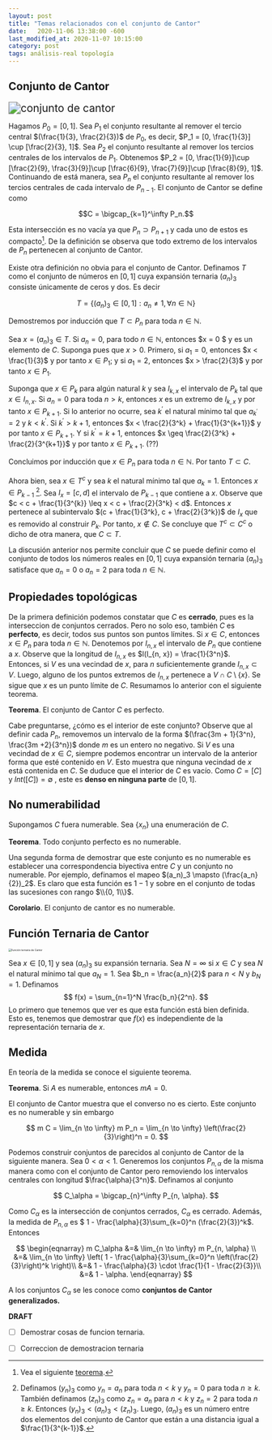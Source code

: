 ```yaml
---
layout: post
title: "Temas relacionados con el conjunto de Cantor"
date:   2020-11-06 13:38:00 -600
last_modified_at: 2020-11-07 10:15:00
category: post
tags: análisis-real topología
---
```


## Conjunto de Cantor



<img src="https://upload.wikimedia.org/wikipedia/commons/5/56/Cantor_set_in_seven_iterations.svg" alt="conjunto de cantor" style="zoom:150%;" />



Hagamos $P_0 = [0, 1]$. Sea $P_1$ el conjunto resultante al remover el tercio central $(\frac{1}{3}, \frac{2}{3})$ de $P_0$, es decir, $P_1  = [0, \frac{1}{3}] \cup [\frac{2}{3}, 1]$. Sea $P_2$ el conjunto resultante al remover los tercios centrales de los intervalos de $P_1$. Obtenemos $P_2 = [0, \frac{1}{9}]\cup [\frac{2}{9}, \frac{3}{9}]\cup [\frac{6}{9}, \frac{7}{9}]\cup [\frac{8}{9}, 1]$. Continuando de está manera, sea $P_n$ el conjunto resultante al remover los tercios centrales de cada intervalo de $P_{n-1}$.  El conjunto de Cantor se define como 

$$C = \bigcap_{k=1}^\infty P_n.$$

Esta intersección es no vacía ya que $P_n \supset P_{n+1}$ y cada uno de estos es compacto[^1]. De la definición se observa que todo extremo de los intervalos de $P_n$ pertenecen al conjunto de Cantor.

Existe otra definición no obvia para el conjunto de Cantor. Definamos $T$ como el conjunto de números en $[0, 1]$   cuya expansión ternaria $(a_n)_3$ consiste únicamente de ceros y dos. Es decir



$$ T = \{(a_n)_3 \in [0, 1]: a_n \neq 1,  \forall n \in \mathbb{N}  \}$$



Demostremos por inducción que $T \subset P_n$ para toda $n \in \mathbb{N}$. 

Sea $x = (a_n)_3 \in T$. Si $a_n = 0$, para todo $n \in \mathbb{N}$, entonces $x = 0 $ y es un elemento de $C$. Suponga pues que $x > 0$.  Primero, si $a_1 = 0$, entonces $x < \frac{1}{3}$ y por tanto $x \in P_1$; y si $a_1 = 2$, entonces $x > \frac{2}{3}$ y por tanto $x \in P_1$. 

Suponga que $x \in P_k$ para algún natural $k$ y sea $I_{k, x}$ el intervalo de $P_k$ tal que $x \in I_{n, x}$. Si $a_n = 0$ para toda $n > k$, entonces $x$ es un extremo de $I_{k, x}$ y por tanto $x \in P_{k+1}$. Si lo anterior no ocurre, sea $k^\prime$ el natural mínimo tal que $a_{k^\prime} = 2$ y $k < k^\prime$.  Si $k^\prime > k + 1$, entonces $x < \frac{2}{3^k} + \frac{1}{3^{k+1}}$ y por tanto $x \in P_{k+1}$. Y si $k^\prime = k + 1$, entonces $x \geq \frac{2}{3^k} + \frac{2}{3^{k+1}}$ y por tanto $x \in P_{k+1}$. (??)

Concluimos por inducción que $x \in P_n$ para toda $n \in \mathbb{N}$. Por tanto $T \subset C$.

Ahora bien, sea $x \in T^c$ y sea $k$ el natural mínimo tal que $a_k = 1$. Entonces $x \in P_{k-1}$ [^2]. Sea $I_{x} = [c, d]$ el intervalo de $P_{k-1}$ que contiene a $x$. Observe que $c < c + \frac{1}{3^{k}}  \leq x < c + \frac{2}{3^k} < d$. Entonces $x$ pertenece al subintervalo $(c + \frac{1}{3^k}, c + \frac{2}{3^k})$ de $I_x$ que es removido al construir $P_k$. Por tanto, $x \notin C$. Se concluye que $T^c \subset C^c$ o dicho de otra manera, que $C \subset T$.

La discusión anterior nos permite concluir que $C$ se puede definir como el conjunto de todos los números reales en $[0, 1]$ cuya expansión ternaria $(a_n)_3$ satisface que $a_n = 0$ o $a_n = 2$ para toda $n \in \mathbb{N}$. 



## Propiedades topológicas

De la primera definición podemos constatar que $C$ es **cerrado**, pues es la interseccion de conjuntos cerrados. Pero no solo eso, también $C$ es **perfecto**, es decir, todos sus puntos son puntos límites. Si $x \in C$, entonces $x \in P_n$ para toda $n \in \mathbb{N}$. Denotemos por $I_{n, x}$ el intervalo de $P_n$ que contiene a $x$.  Observe que la longitud de $I_{n, x}$ es $l(I_{n, x}) = \frac{1}{3^n}$. Entonces, si $V$ es una vecindad de $x$, para $n$ suficientemente grande $I_{n, x} \subset V$. Luego, alguno de los puntos extremos de $I_{n, x}$ pertenece a $V \cap C\setminus \{ x\}$. Se sigue que $x$ es un punto límite de $C$.  Resumamos lo anterior con el siguiente teorema. 

**Teorema**. El conjunto de Cantor $C$ es perfecto. 

Cabe preguntarse, ¿cómo es el interior de este conjunto? Observe que al definir cada $P_n$, removemos un intervalo de la forma $(\frac{3m + 1}{3^n}, \frac{3m +2}{3^n})$ donde $m$ es un entero no negativo. Si $V$ es una vecindad de $x \in C$, siempre podemos encontrar un intervalo  de la anterior forma que esté contenido en $V$. Esto muestra que ninguna vecindad de $x$ está contenida en $C$. Se duduce que el interior de $C$ es vacío. Como $C = [C]$ y $Int([C]) = \emptyset$ , este es **denso en ninguna parte** de $[0, 1]$. 



## No numerabilidad 

Supongamos $C$ fuera numerable. Sea $\{x_n\}$ una enumeración de $C$. 

**Teorema**. Todo conjunto perfecto es no numerable.

Una segunda forma de demostrar que este conjunto es no numerable es establecer una correspondencia biyectiva entre $C$ y un conjunto no numerable. Por ejemplo, definamos el mapeo  $(a_n)_3 \mapsto (\frac{a_n}{2})_2$. Es claro que esta función es $1-1$ y sobre en el conjunto de todas las sucesiones con rango $\\{0, 1\\}$. 

**Corolario**. El conjunto de cantor es no numerable.



## Función Ternaria de Cantor



<img src="https://upload.wikimedia.org/wikipedia/commons/7/7f/Cantor_function.gif" alt="Función ternaria de Cantor" style="zoom:35%;" />

Sea $x \in [0, 1]$ y sea $(a_n)_3$ su expansión ternaria. Sea $N = \infty$ si $x \in C$ y sea $N$ el natural mínimo tal que $a_N = 1$. Sea $b_n = \frac{a_n}{2}$ para $n < N$ y $b_N = 1$. Definamos 
$$
f(x) = \sum_{n=1}^N \frac{b_n}{2^n}.
$$
Lo primero que tenemos que ver es que esta función está bien definida. Esto es, tenemos que demostrar que $f(x)$ es independiente de la representación ternaria de $x$. 



## Medida

En teoría de la medida se conoce el siguiente teorema.

**Teorema**. Si $A$ es numerable, entonces $m A = 0$.

El conjunto de Cantor muestra que el converso no es cierto. Este conjunto es no numerable y sin embargo



$$
m C = \lim_{n \to \infty} m P_n = \lim_{n \to \infty} \left(\frac{2}{3}\right)^n = 0.
$$


Podemos construir conjuntos de parecidos al conjunto de Cantor de la siguiente manera. Sea $0 < \alpha < 1$. Generemos los conjuntos $P_{n, \alpha}$ de la misma manera como con el conjunto de Cantor pero removiendo los intervalos centrales con longitud $\frac{\alpha}{3^n}$.  Definamos al conjunto 


$$
C_\alpha = \bigcap_{n}^\infty P_{n, \alpha}.
$$



Como $C_\alpha$ es la intersección de conjuntos cerrados, $C_\alpha$ es cerrado. Además, la medida de $P_{n, \alpha}$ es $ 1 - \frac{\alpha}{3}\sum_{k=0}^n (\frac{2}{3})^k$. Entonces


$$
\begin{eqnarray}
m C_\alpha &=& \lim_{n \to \infty} m P_{n, \alpha} \\
&=& \lim_{n \to \infty} \left( 1 - \frac{\alpha}{3}\sum_{k=0}^n \left(\frac{2}{3}\right)^k \right)\\
&=& 1 - \frac{\alpha}{3} \cdot \frac{1}{1 - \frac{2}{3}}\\
&=& 1 - \alpha.
\end{eqnarray}
$$


A los conjuntos $C_\alpha$ se les conoce como **conjuntos de Cantor generalizados.**

**DRAFT** 

- [ ] Demostrar cosas de funcion ternaria.
- [ ] Correccion de demostracion ternaria



[^1]: Vea el siguiente [teorema](https://en.wikipedia.org/wiki/Cantor%27s_intersection_theorem).
[^2]: Definamos $(y_n)_3$ como $y_n = a_n$ para toda $n < k$ y $y_n = 0$ para toda $n \geq k$. También definamos $(z_n)_3$ como $z_n = a_n$ para $n < k$ y $z_n = 2$ para toda $n \geq k$. Entonces $(y_n)_3 < (a_n)_3 < (z_n)_3$. Luego, $(a_n)_3$ es un número entre dos elementos del conjunto de Cantor que están a una distancia igual a $\frac{1}{3^{k-1}}$.